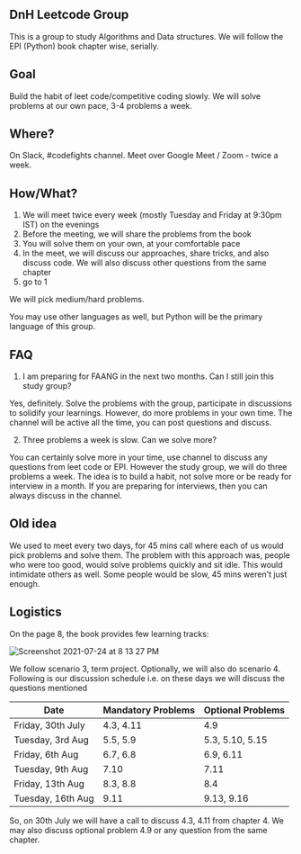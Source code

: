 DnH Leetcode Group
---


This is a group to study Algorithms and Data structures. We will follow the EPI (Python) book chapter wise, serially. 

## Goal

Build the habit of leet code/competitive coding slowly. We will solve problems at our own pace, 3-4 problems a week. 

## Where?

On Slack, #codefights channel. Meet over Google Meet / Zoom - twice a week.

## How/What?

1. We will meet twice every week (mostly Tuesday and Friday at 9:30pm IST) on the evenings
2. Before the meeting, we will share the problems from the book
3. You will solve them on your own, at your comfortable pace
4. In the meet, we will discuss our approaches, share tricks, and also discuss code. We will also discuss other questions from the same chapter
5. go to 1

We will pick medium/hard problems. 

You may use other languages as well, but Python will be the primary language of this group.

## FAQ

1. I am preparing for FAANG in the next two months. Can I still join this study group? 

Yes, definitely. Solve the problems with the group, participate in discussions to solidify your learnings. However, do more problems in your own time. The channel will be active all the time, you can post questions and discuss. 

2. Three problems a week is slow. Can we solve more? 

You can certainly solve more in your time, use channel to discuss any questions from leet code or EPI. However the study group, we will do three problems a week. The idea is to build a habit, not solve more or be ready for interview in a month. If you are preparing for interviews, then you can always discuss in the channel.

## Old idea

We used to meet every two days, for 45 mins call where each of us would pick problems and solve them. The problem with this approach was, people who were too good, would solve problems quickly and sit idle. This would intimidate others as well. Some people would be slow, 45 mins weren't just enough.

## Logistics

On the page 8, the book provides few learning tracks: 

![Screenshot 2021-07-24 at 8 13 27 PM](https://user-images.githubusercontent.com/640792/126872123-de687a2b-3da7-4625-8ce4-5d941bff2fdf.png)

We follow scenario 3, term project. Optionally, we will also do scenario 4. Following is our discussion schedule i.e. on these days we will discuss the questions mentioned 

| Date  | Mandatory Problems | Optional Problems |
| ------------- | ------------- | ------------- |
| Friday, 30th July  | 4.3, 4.11  | 4.9  | 
| Tuesday, 3rd Aug  | 5.5, 5.9  | 5.3, 5.10, 5.15  |
| Friday, 6th Aug  | 6.7, 6.8  | 6.9, 6.11  | 
| Tuesday, 9th Aug  | 7.10  | 7.11  |
| Friday, 13th Aug  | 8.3, 8.8  | 8.4  | 
| Tuesday, 16th Aug  | 9.11  | 9.13, 9.16  |

So, on 30th July we will have a call to discuss 4.3, 4.11 from chapter 4. We may also discuss optional problem 4.9 or any question from the same chapter.
